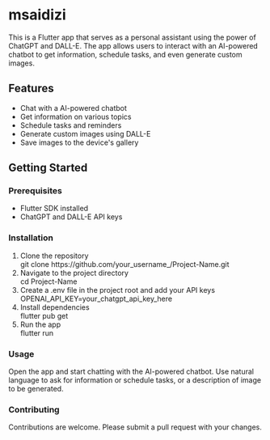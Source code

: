 # msaidizi

This is a Flutter app that serves as a personal assistant using the power of ChatGPT and DALL-E. The app allows users to interact with an AI-powered chatbot to get information, schedule tasks, and even generate custom images.

## Features
<ul>
  <li>Chat with a AI-powered chatbot</li>
  <li>Get information on various topics</li>
  <li>Schedule tasks and reminders</li>
  <li>Generate custom images using DALL-E</li>
  <li>Save images to the device's gallery</li>  
</ul>

## Getting Started

### Prerequisites
<ul>
  <li>Flutter SDK installed</li>
  <li>ChatGPT and DALL-E API keys</li>
</ul>

### Installation
<ol>
  <li>Clone the repository</li>
    git clone https://github.com/your_username_/Project-Name.git
    
  <li>Navigate to the project directory</li>
    cd Project-Name
    
  <li>Create a .env file in the project root and add your API keys</li>
    OPENAI_API_KEY=your_chatgpt_api_key_here

  <li>Install dependencies</li>
    flutter pub get

  <li>Run the app</li>
    flutter run

</ol>

### Usage
Open the app and start chatting with the AI-powered chatbot.
Use natural language to ask for information or schedule tasks, or a description of image to be generated.

### Contributing
Contributions are welcome. Please submit a pull request with your changes.


